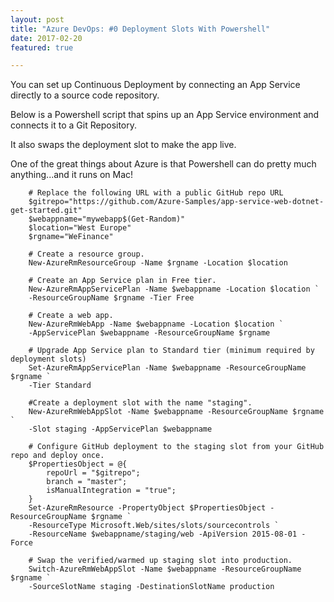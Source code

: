 ```yaml
---
layout: post
title: "Azure DevOps: #0 Deployment Slots With Powershell"
date: 2017-02-20
featured: true

---
```

You can set up Continuous Deployment by connecting an App Service directly to a source code repository.

Below is a Powershell script that spins up an App Service environment and connects it to a Git Repository.

It also swaps the deployment slot to make the app live.

One of the great things about Azure is that Powershell can do pretty much anything...and it runs on Mac!

        # Replace the following URL with a public GitHub repo URL
        $gitrepo="https://github.com/Azure-Samples/app-service-web-dotnet-get-started.git"
        $webappname="mywebapp$(Get-Random)"
        $location="West Europe"
        $rgname="WeFinance"

        # Create a resource group.
        New-AzureRmResourceGroup -Name $rgname -Location $location

        # Create an App Service plan in Free tier.
        New-AzureRmAppServicePlan -Name $webappname -Location $location `
        -ResourceGroupName $rgname -Tier Free

        # Create a web app.
        New-AzureRmWebApp -Name $webappname -Location $location `
        -AppServicePlan $webappname -ResourceGroupName $rgname

        # Upgrade App Service plan to Standard tier (minimum required by deployment slots)
        Set-AzureRmAppServicePlan -Name $webappname -ResourceGroupName $rgname `
        -Tier Standard

        #Create a deployment slot with the name "staging".
        New-AzureRmWebAppSlot -Name $webappname -ResourceGroupName $rgname `
        -Slot staging -AppServicePlan $webappname

        # Configure GitHub deployment to the staging slot from your GitHub repo and deploy once.
        $PropertiesObject = @{
            repoUrl = "$gitrepo";
            branch = "master";
            isManualIntegration = "true";
        }
        Set-AzureRmResource -PropertyObject $PropertiesObject -ResourceGroupName $rgname `
        -ResourceType Microsoft.Web/sites/slots/sourcecontrols `
        -ResourceName $webappname/staging/web -ApiVersion 2015-08-01 -Force

        # Swap the verified/warmed up staging slot into production.
        Switch-AzureRmWebAppSlot -Name $webappname -ResourceGroupName $rgname `
        -SourceSlotName staging -DestinationSlotName production
